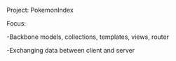 Project: PokemonIndex

Focus:

-Backbone models, collections, templates, views, router

-Exchanging data between client and server
